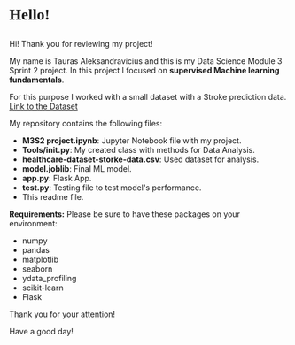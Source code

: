 # <p style="font-family: 'Brush Script MT', cursive;">Hello!</p>

Hi! Thank you for reviewing my project!

My name is Tauras Aleksandravicius and this is my Data Science Module 3 Sprint 2 project.
In this project I focused on  **supervised Machine learning fundamentals**.

For this purpose I worked with a small dataset with a Stroke prediction data. [Link to the Dataset](https://www.kaggle.com/datasets/fedesoriano/stroke-prediction-dataset)

My repository contains the following files:
- **M3S2 project.ipynb**: Jupyter Notebook file with my project.
- **Tools/init.py**: My created class with methods for Data Analysis.
- **healthcare-dataset-storke-data.csv**: Used dataset for analysis.
- **model.joblib**: Final ML model.
- **app.py**: Flask App.
- **test.py**: Testing file to test model's performance.
- This readme file.

**Requirements:**
Please be sure to have these packages on your environment:
- numpy
- pandas
- matplotlib
- seaborn
- ydata_profiling
- scikit-learn
- Flask

Thank you for your attention!

Have a good day!

